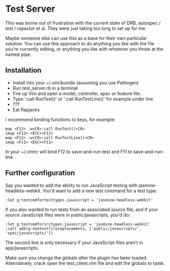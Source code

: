 # Test Server

This was borne out of frustration with the current state of DRB, autospec / test
/ rspactor et al. They were just taking too long to set up for me.

Maybe someone else can use this as a base for their own particular solution. You
can use this approach to do anything you like with the file you're currently
editing, or anything you like with whatever you throw at the named pipe.

## Installation

* Install into your ~/.vim/bundle (assuming you use Pathogen)
* Run test_server.rb in a terminal
* Fire up Vim and open a model, controller, spec or feature file.
* Type ':call RunTest()' or ':call RunTestLine()' for example under line
* ???
* Eat flapjacks

I recommend binding functions to keys, for example:

    map <F12> :w<CR>:call RunTest()<CR>
    imap <F12> <ESC><F12>
    map <F11> :w<CR>:call RunTestLine()<CR>
    imap <F11> <ESC><F11>

In your ~/.vimrc will bind F12 to save-and-run-test and F11 to
save-and-run-line

## Further configuration

Say you wanted to add the ability to run JavaScript testing with
jasmine-headless-webkit. You'd want to add a new test command for a test type:

    :let g:testcmdfortesttypes.javascript = 'jasmine-headless-webkit'

If you also wanted to run tests from an associated source file, and if your
source JavaScript files were in public/javascripts, you'd do:

    :let g:testcmdforsrctypes.javascript = 'jasmine-headless-webkit'
    :call add(g:nontestfilereplacements, ['public/javascripts/', 'spec/javascripts/'])

The second line is only necessary if your JavaScript files aren't in
app/javascripts.

Make sure you change the globals after the plugin has been loaded.
Alternatively, crack open the test_client.vim file and edit the globals to
taste.

